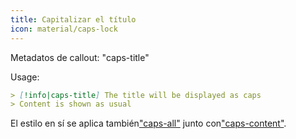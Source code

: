 ```yaml
---
title: Capitalizar el título
icon: material/caps-lock
---
```


Metadatos de callout: "caps-title"

Usage:

```md
> [!info|caps-title] The title will be displayed as caps
> Content is shown as usual
```

El estilo en sí se aplica también["caps-all"](../combined-styling/page-16.md)
junto con["caps-content"](../content-styling/page-6.md).
